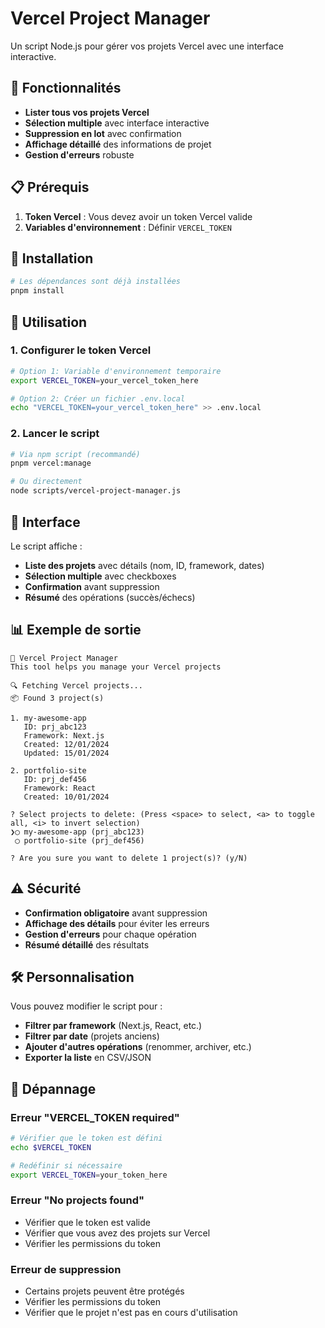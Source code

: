 # Vercel Project Manager

Un script Node.js pour gérer vos projets Vercel avec une interface interactive.

## 🚀 Fonctionnalités

- **Lister tous vos projets Vercel**
- **Sélection multiple** avec interface interactive
- **Suppression en lot** avec confirmation
- **Affichage détaillé** des informations de projet
- **Gestion d'erreurs** robuste

## 📋 Prérequis

1. **Token Vercel** : Vous devez avoir un token Vercel valide
2. **Variables d'environnement** : Définir `VERCEL_TOKEN`

## 🔧 Installation

```bash
# Les dépendances sont déjà installées
pnpm install
```

## 🎯 Utilisation

### 1. Configurer le token Vercel

```bash
# Option 1: Variable d'environnement temporaire
export VERCEL_TOKEN=your_vercel_token_here

# Option 2: Créer un fichier .env.local
echo "VERCEL_TOKEN=your_vercel_token_here" >> .env.local
```

### 2. Lancer le script

```bash
# Via npm script (recommandé)
pnpm vercel:manage

# Ou directement
node scripts/vercel-project-manager.js
```

## 🎨 Interface

Le script affiche :

- **Liste des projets** avec détails (nom, ID, framework, dates)
- **Sélection multiple** avec checkboxes
- **Confirmation** avant suppression
- **Résumé** des opérations (succès/échecs)

## 📊 Exemple de sortie

```
🚀 Vercel Project Manager
This tool helps you manage your Vercel projects

🔍 Fetching Vercel projects...
📦 Found 3 project(s)

1. my-awesome-app
   ID: prj_abc123
   Framework: Next.js
   Created: 12/01/2024
   Updated: 15/01/2024

2. portfolio-site
   ID: prj_def456
   Framework: React
   Created: 10/01/2024

? Select projects to delete: (Press <space> to select, <a> to toggle all, <i> to invert selection)
❯◯ my-awesome-app (prj_abc123)
 ◯ portfolio-site (prj_def456)

? Are you sure you want to delete 1 project(s)? (y/N)
```

## ⚠️ Sécurité

- **Confirmation obligatoire** avant suppression
- **Affichage des détails** pour éviter les erreurs
- **Gestion d'erreurs** pour chaque opération
- **Résumé détaillé** des résultats

## 🛠️ Personnalisation

Vous pouvez modifier le script pour :

- **Filtrer par framework** (Next.js, React, etc.)
- **Filtrer par date** (projets anciens)
- **Ajouter d'autres opérations** (renommer, archiver, etc.)
- **Exporter la liste** en CSV/JSON

## 🐛 Dépannage

### Erreur "VERCEL_TOKEN required"
```bash
# Vérifier que le token est défini
echo $VERCEL_TOKEN

# Redéfinir si nécessaire
export VERCEL_TOKEN=your_token_here
```

### Erreur "No projects found"
- Vérifier que le token est valide
- Vérifier que vous avez des projets sur Vercel
- Vérifier les permissions du token

### Erreur de suppression
- Certains projets peuvent être protégés
- Vérifier les permissions du token
- Vérifier que le projet n'est pas en cours d'utilisation
